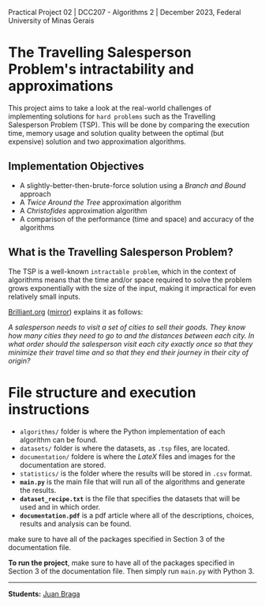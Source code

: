 Practical Project 02 | DCC207 - Algorithms 2 | December 2023, Federal University of Minas Gerais

# The Travelling Salesperson Problem's intractability and approximations
This project aims to take a look at the real-world challenges of implementing solutions for `hard problems` such as the Travelling Salesperson Problem (TSP). This will be done by comparing the execution time, memory usage and solution quality between the optimal (but expensive) solution and two approximation algorithms.

## Implementation Objectives
- A slightly-better-then-brute-force solution using a *Branch and Bound* approach
- A *Twice Around the Tree* approximation algorithm
- A *Christofides* approximation algorithm
- A comparison of the performance (time and space) and accuracy of the algorithms

## What is the Travelling Salesperson Problem?
The TSP is a well-known `intractable problem`, which in the context of algorithms means that the time and/or space required to solve the problem grows exponentially with the size of the input, making it impractical for even relatively small inputs.

[Brilliant.org](https://brilliant.org/wiki/traveling-salesperson-problem/) ([mirror](https://web.archive.org/web/20230926122114/https://brilliant.org/wiki/traveling-salesperson-problem/)) explains it as follows:

*A salesperson needs to visit a set of cities to sell their goods. They know how many cities they need to go to and the distances between each city. In what order should the salesperson visit each city exactly once so that they minimize their travel time and so that they end their journey in their city of origin?*

# File structure and execution instructions
- `algorithms/` folder is where the Python implementation of each algorithm can be found.
- `datasets/` folder is where the datasets, as `.tsp` files, are located.
- `documentation/` foldere is where the *LateX* files and images for the documentation are stored.
- `statistics/` is the folder where the results will be stored in `.csv` format.
- **`main.py`** is the main file that will run all of the algorithms and generate the results.
- **`dataset_recipe.txt`** is the file that specifies the datasets that will be used and in which order.
- **`documentation.pdf`** is a pdf article where all of the descriptions, choices, results and analysis can be found.

make sure to have all of the packages specified in Section 3 of the documentation file.

**To run the project**, make sure to have all of the packages specified in Section 3 of the documentation file. Then simply run `main.py` with Python 3.


---
**Students:**
[Juan Braga](https://github.com/juanmbraga)
